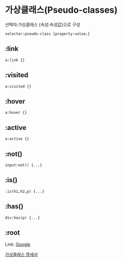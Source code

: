 # 가상클래스(Pseudo-classes)

선택자:가상클래스 {속성:속성값}으로 구성

```
selector:pseudo-class {property:value;}
```



## :link
```
a:link {}
```

## :visited
```
a:visited {}
```

## :hover
```
a:hover {}
```

## :active
```
a:active {}
```

## :not()
```
input:not() {...}
```



## :is()
```
:is(h1,h2,p) {...}
```

## :has()
```
div:has(p) {...}
```


## :root 


Link: [Google][googlelink]

[googlelink]: https://google.com "Go google"


[가상클래스 명세서](https://drafts.csswg.org/selectors/, "이동")
